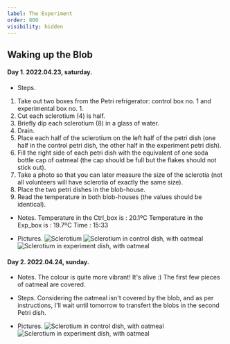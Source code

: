 ```yaml
---
label: The Experiment
order: 800
visibility: hidden
---
```


## Waking up the Blob

#### Day 1.  2022.04.23, saturday.

- Steps. 
1. Take out two boxes from the Petri refrigerator: control box no. 1 and experimental box no. 1.
2. Cut each sclerotium (4) is half.
3. Briefly dip each sclerotium (8) in a glass of water.
4. Drain.
5. Place each half of the sclerotium on the left half of the petri dish (one half in the control petri dish, the other half in the experiment petri dish).
6. Fill the right side of each petri dish with the equivalent of one soda bottle cap of oatmeal (the cap should be full but the flakes should not stick out).
7. Take a photo so that you can later measure the size of the sclerotia (not all volunteers will have sclerotia of exactly the same size).
8. Place the two petri dishes in the blob-house.
9. Read the temperature in both blob-houses (the values should be identical). 

-  Notes.
Temperature in the Ctrl_box is : 20.1ºC
Temperature in the Exp_box is : 19.7ºC
Time : 15:33

- Pictures.
![Sclerotium](/Source/IMG/Wake/Day_1/00_01.jpeg)
![Sclerotium in control dish, with oatmeal](/Source/IMG/Wake/ctrl_d01.png)
![Sclerotium in experiment dish, with oatmeal](/Source/IMG/Wake/exp_d01.png)


#### Day 2. 2022.04.24, sunday.

- Notes. 
The colour is quite more vibrant! It's alive :) 
The first few pieces of oatmeal are covered. 

- Steps. 
Considering the oatmeal isn't covered by the blob, and as per instructions, I'll wait until tomorrow to transfert the blobs in the second Petri dish. 

- Pictures. 
![Sclerotium in control dish, with oatmeal](/Source/IMG/Wake/ctrl_d02.png)
![Sclerotium in experiment dish, with oatmeal](/Source/IMG/Wake/exp_d02.png)
